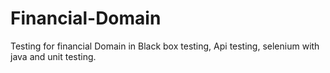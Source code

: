 # Financial-Domain
Testing for financial Domain in Black box testing, Api testing, selenium with java and unit testing.
